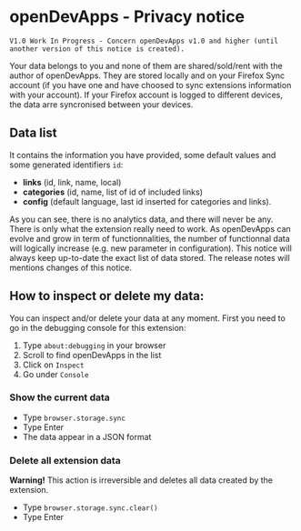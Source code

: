 <!--
    openDevApps - Open quickly local or remote development-related apps, through a small list of links.
    Copyright (C) 2021 Samuel Roland

    This program is free software: you can redistribute it and/or modify
    it under the terms of the GNU General Public License as published by
    the Free Software Foundation, either version 3 of the License, or
    (at your option) any later version.

    This program is distributed in the hope that it will be useful,
    but WITHOUT ANY WARRANTY; without even the implied warranty of
    MERCHANTABILITY or FITNESS FOR A PARTICULAR PURPOSE.  See the
    GNU General Public License for more details.

    You should have received a copy of the GNU General Public License
    along with this program.  If not, see <https://www.gnu.org/licenses/>.
-->
# openDevApps - Privacy notice
    V1.0 Work In Progress - Concern openDevApps v1.0 and higher (until another version of this notice is created).
Your data belongs to you and none of them are shared/sold/rent with the author of openDevApps. They are stored locally and on your Firefox Sync account (if you have one and have choosed to sync extensions information with your account). If your Firefox account is logged to different devices, the data arre syncronised between your devices.

## Data list
It contains the information you have provided, some default values and some generated identifiers `id`:
- **links** (id, link, name, local)
- **categories** (id, name, list of id of included links)
- **config** (default language, last id inserted for categories and links).

As you can see, there is no analytics data, and there will never be any. There is only what the extension really need to work. As openDevApps can evolve and grow in term of functionnalities, the number of functionnal data will logically increase (e.g. new parameter in configuration). This notice will always keep up-to-date the exact list of data stored. The release notes will mentions changes of this notice.

## How to inspect or delete my data:
You can inspect and/or delete your data at any moment. First you need to go in the debugging console for this extension:
1. Type `about:debugging` in your browser
1. Scroll to find openDevApps in the list
1. Click on `Inspect`
1. Go under `Console`

### Show the current data
- Type `browser.storage.sync`
- Type Enter
- The data appear in a JSON format

### Delete all extension data
**Warning!** This action is irreversible and deletes all data created by the extension.
- Type `browser.storage.sync.clear()`
- Type Enter